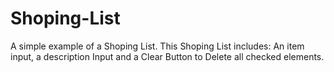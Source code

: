 # Shoping-List
A simple example of a Shoping List. This Shoping List includes: An item input, a description Input and a Clear Button to Delete all checked elements.
